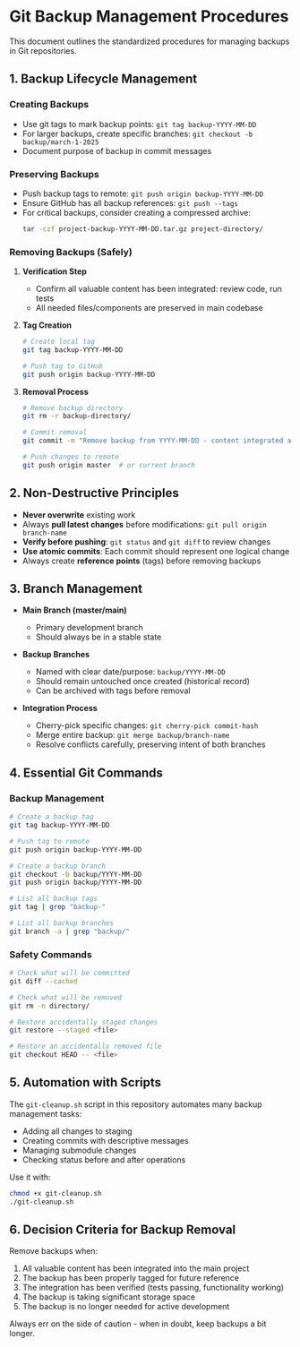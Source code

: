 # Git Backup Management Procedures

This document outlines the standardized procedures for managing backups in Git repositories.

## 1. Backup Lifecycle Management

### Creating Backups
- Use git tags to mark backup points: `git tag backup-YYYY-MM-DD`
- For larger backups, create specific branches: `git checkout -b backup/march-1-2025`
- Document purpose of backup in commit messages

### Preserving Backups
- Push backup tags to remote: `git push origin backup-YYYY-MM-DD`
- Ensure GitHub has all backup references: `git push --tags`
- For critical backups, consider creating a compressed archive: 
  ```bash
  tar -czf project-backup-YYYY-MM-DD.tar.gz project-directory/
  ```

### Removing Backups (Safely)
1. **Verification Step**
   - Confirm all valuable content has been integrated: review code, run tests
   - All needed files/components are preserved in main codebase

2. **Tag Creation**
   ```bash
   # Create local tag
   git tag backup-YYYY-MM-DD
   
   # Push tag to GitHub
   git push origin backup-YYYY-MM-DD
   ```

3. **Removal Process**
   ```bash
   # Remove backup directory
   git rm -r backup-directory/
   
   # Commit removal
   git commit -m "Remove backup from YYYY-MM-DD - content integrated and tagged"
   
   # Push changes to remote
   git push origin master  # or current branch
   ```

## 2. Non-Destructive Principles

- **Never overwrite** existing work
- Always **pull latest changes** before modifications: `git pull origin branch-name`
- **Verify before pushing**: `git status` and `git diff` to review changes
- **Use atomic commits**: Each commit should represent one logical change
- Always create **reference points** (tags) before removing backups

## 3. Branch Management 

- **Main Branch (master/main)**
  - Primary development branch
  - Should always be in a stable state
  
- **Backup Branches**
  - Named with clear date/purpose: `backup/YYYY-MM-DD`
  - Should remain untouched once created (historical record)
  - Can be archived with tags before removal

- **Integration Process**
  - Cherry-pick specific changes: `git cherry-pick commit-hash`
  - Merge entire backup: `git merge backup/branch-name`
  - Resolve conflicts carefully, preserving intent of both branches

## 4. Essential Git Commands

### Backup Management
```bash
# Create a backup tag
git tag backup-YYYY-MM-DD

# Push tag to remote
git push origin backup-YYYY-MM-DD

# Create a backup branch
git checkout -b backup/YYYY-MM-DD
git push origin backup/YYYY-MM-DD

# List all backup tags
git tag | grep "backup-"

# List all backup branches
git branch -a | grep "backup/"
```

### Safety Commands
```bash
# Check what will be committed
git diff --cached

# Check what will be removed
git rm -n directory/

# Restore accidentally staged changes
git restore --staged <file>

# Restore an accidentally removed file
git checkout HEAD -- <file>
```

## 5. Automation with Scripts

The `git-cleanup.sh` script in this repository automates many backup management tasks:

- Adding all changes to staging
- Creating commits with descriptive messages
- Managing submodule changes
- Checking status before and after operations

Use it with:
```bash
chmod +x git-cleanup.sh
./git-cleanup.sh
```

## 6. Decision Criteria for Backup Removal

Remove backups when:
1. All valuable content has been integrated into the main project
2. The backup has been properly tagged for future reference
3. The integration has been verified (tests passing, functionality working)
4. The backup is taking significant storage space
5. The backup is no longer needed for active development

Always err on the side of caution - when in doubt, keep backups a bit longer.
